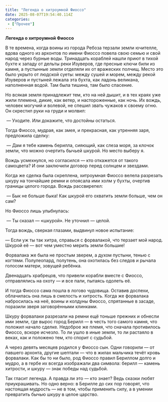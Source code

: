 ```yaml
---
title: "Легенда о хитроумной Фиоссо"
date: 2025-08-07T19:54:40.114Z
categories:
 - ["Прочее"]
---
```


**Легенда о хитроумной Фиоссо**

В те времена, когда воины из города Ребоза терзали земли ючителле, вдова
одного из архонтов по имени Фиоссо повела свою семью и свой народ через
бурные воды. Тринадцать кораблей нашли приют в тихой бухте к западу от
дельты реки Изуверов, где пресные ключи били из камня, а пустынные земли
отделяли их от вражеских полчищ. Место это было укрыто от людской суеты:
между сушей и морем, между рекой Изуверов и пустыней лежала эта бухта,
как ладонь великана, наполненная водой. Там была тишина, там было
спасение.

Но всякая земля принадлежит тем, кто на ней дышит, и в тех краях уже
жили племена, дикие, как ветер, и настороженные, как ночь. Их вождь,
человек могучий и волевой, не спешил звать чужаков к своему огню. Он
скрестил руки на груди и молвил:

 — Уходите. Или докажите, что достойны остаться.

Тогда Фиоссо, мудрая, как змея, и прекрасная, как утренняя заря,
предложила сделку:

 — Дам я тебе камень берилла, сияющий, как слеза моря, за клочок земли,
что можно очертить бычьей шкурой. Но место выберу я.

Вождь усмехнулся, но согласился — кто откажется от такого самоцвета? И
они заключили договор перед солнцем и звездами.

Когда же сделка была скреплена, хитроумная Фиоссо велела разрезать шкуру
на тончайшие ремни и опоясала ими холм у бухты, очертив границы целого
города. Вождь рассвирепел:

 — Бык не больше быка! Как шкурой его охватить земли больше, чем он сам?

Но Фиоссо лишь улыбнулась:

 — Ты сказал — «шкурой». Не уточнил — целой.

Тогда вождь, сверкая глазами, выдвинул новое испытание: 

— Если уж ты так хитра, справься с форвалакой, что терзает мой народ.
Шкурой её — вот чем уместно мерить земли большие!

Форвалака же была не простым зверем, а духом пустыни, тенью с когтями.
Полулеопард, полутень, она охотилась без следов и рычала голосом матери,
зовущей ребёнка.

Двенадцать храбрецов, что привели корабли вместе с Фиоссо, отправлялись
на охоту — и все пали, пытаясь одолеть её.

И тогда Фиоссо сама пошла в логово чудовища. Оставив доспехи, облачилась
она лишь в смелость и хитрость. Когда же форвалака набросилась на неё,
воины и колдуны Фиоссо, спрятанные в засаде, поразили зверя
заговорёнными клинками.

Шкуру форвалаки разрезали на ремни ещё тоньше прежних и обнесли ими
земли, где вырос город Берилл — в честь того самого камня, что положил
начало сделке. Недоброе же племя, что сначала противилось Фиоссо, вскоре
исчезло. То ли ушло в иные земли, то ли растаяло в веках, как и положено
тем, кто спорит с судьбой.

А через девять месяцев родился у Фиоссо сын. Одни говорили — от павшего
архонта, другие шептали — что в жилах мальчика течёт кровь форвалаки.
Как бы то ни было, род Фиоссо правил Бериллом долго и мудро, а в гербе
их всегда изображали два символа: берилл — камень хитрости, и шкуру —
знак победы над судьбой.

Так гласит легенда. А правда ли это — кто знает? Ведь сказки любят
приукрашивать. Но одно верно: в Берилле до сих пор говорят, что
настоящая мудрость — не в том, чтобы применить силу, а в умении
превратить бычью шкуру в целое царство.
